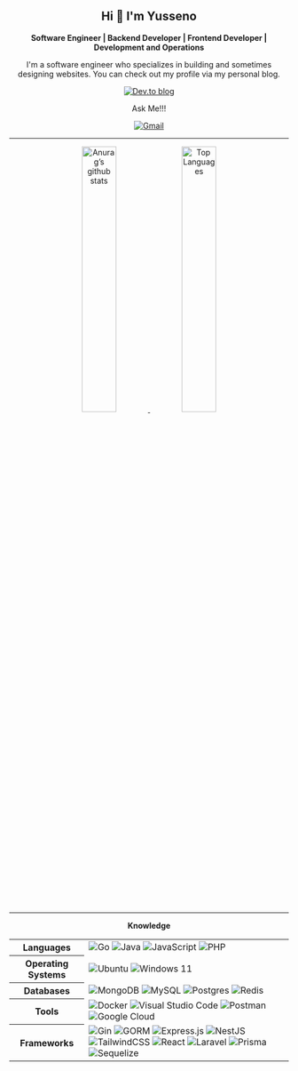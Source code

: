 <h2 align="center">Hi 👋 I'm Yusseno</h2>

<p align="center">
  <b>Software Engineer | Backend Developer | Frontend Developer | Development and Operations</b>
</p>

<p align="center">
  I'm a software engineer who specializes in building and sometimes designing websites. You can check out my profile via my personal blog.
</p>

<p align="center">
  <a href="https://yusseno.github.io/portofolio-v2/">
    <img src="https://img.shields.io/badge/dev.to-0A0A0A?style=for-the-badge&logo=dev.to&logoColor=white" alt="Dev.to blog">
  </a>
</p>

<p align="center">
  Ask Me!!!
</p>

<p align="center">
  <a href="mailto:yusseno19@gmail.com">
    <img src="https://img.shields.io/badge/Gmail-D14836?style=for-the-badge&logo=gmail&logoColor=white" alt="Gmail">
  </a>
</p>

---

<div align="center">
  <a href="https://github.com/yusseno">
    <img src="https://github-readme-stats.vercel.app/api?username=yusseno" alt="Anurag’s github stats" width="35%">
  </a>
  <a href="https://github.com/yusseno">
    <img src="https://github-readme-stats.vercel.app/api/top-langs/?username=yusseno&layout=compact" alt="Top Languages" width="35%">
  </a>
</div>

---

<div align="center">
  <b>Knowledge</b>
</div>

<table align="center">
  <tr>
    <th>Languages</th>
    <td>
      <img src="https://img.shields.io/badge/go-%2300ADD8.svg?style=for-the-badge&logo=go&logoColor=white" alt="Go">
      <img src="https://img.shields.io/badge/java-%23ED8B00.svg?style=for-the-badge&logo=openjdk&logoColor=white" alt="Java">
      <img src="https://img.shields.io/badge/javascript-%23323330.svg?style=for-the-badge&logo=javascript&logoColor=%23F7DF1E" alt="JavaScript">
      <img src="https://img.shields.io/badge/php-%23777BB4.svg?style=for-the-badge&logo=php&logoColor=white" alt="PHP">
    </td>
  </tr>
  <tr>
    <th>Operating Systems</th>
    <td>
      <img src="https://img.shields.io/badge/Ubuntu-E95420?style=for-the-badge&logo=ubuntu&logoColor=white" alt="Ubuntu">
      <img src="https://img.shields.io/badge/Windows%2011-%230079d5.svg?style=for-the-badge&logo=Windows%2011&logoColor=white" alt="Windows 11">
    </td>
  </tr>
  <tr>
    <th>Databases</th>
    <td>
      <img src="https://img.shields.io/badge/MongoDB-%234ea94b.svg?style=for-the-badge&logo=mongodb&logoColor=white" alt="MongoDB">
      <img src="https://img.shields.io/badge/mysql-4479A1.svg?style=for-the-badge&logo=mysql&logoColor=white" alt="MySQL">
      <img src="https://img.shields.io/badge/postgres-%23316192.svg?style=for-the-badge&logo=postgresql&logoColor=white" alt="Postgres">
      <img src="https://img.shields.io/badge/redis-%23DD0031.svg?style=for-the-badge&logo=redis&logoColor=white" alt="Redis">
      </td>
  </tr>
  <tr>
    <th>Tools</th>
    <td>
      <img src="https://img.shields.io/badge/docker-%230db7ed.svg?style=for-the-badge&logo=docker&logoColor=white" alt="Docker">
      <img src="https://img.shields.io/badge/Visual%20Studio%20Code-0078d7.svg?style=for-the-badge&logo=visual-studio-code&logoColor=white" alt="Visual Studio Code">
      <img src="https://img.shields.io/badge/Postman-FF6C37?style=for-the-badge&logo=postman&logoColor=white" alt="Postman">
      <img src="https://img.shields.io/badge/GoogleCloud-%234285F4.svg?style=for-the-badge&logo=google-cloud&logoColor=white" alt="Google Cloud">
    </td>
  </tr>
   <tr>
    <th>Frameworks</th>
    <td>
       <img src="https://img.shields.io/badge/Gin-%236ADB27.svg?style=for-the-badge&logo=go&logoColor=white" alt="Gin">
      <img src="https://img.shields.io/badge/gorm-%2300ADD8.svg?style=for-the-badge&logo=gorm&logoColor=white" alt="GORM">
      <img src="https://img.shields.io/badge/express.js-%23404d59.svg?style=for-the-badge&logo=express&logoColor=%2361DAFB" alt="Express.js">
      <img src="https://img.shields.io/badge/nestjs-%23E0234E.svg?style=for-the-badge&logo=nestjs&logoColor=white" alt="NestJS">
      <img src="https://img.shields.io/badge/tailwindcss-%2338B2AC.svg?style=for-the-badge&logo=tailwind-css&logoColor=white" alt="TailwindCSS">
      <img src="https://img.shields.io/badge/react-%2320232a.svg?style=for-the-badge&logo=react&logoColor=%2361DAFB" alt="React">
     <img src="https://img.shields.io/badge/Laravel-%23FF2D20.svg?style=for-the-badge&logo=laravel&logoColor=white" alt="Laravel">
    <img src="https://img.shields.io/badge/Prisma-3982CE?style=for-the-badge&logo=Prisma&logoColor=white" alt="Prisma">
    <img src="https://img.shields.io/badge/Sequelize-52B0E7?style=for-the-badge&logo=Sequelize&logoColor=white" alt="Sequelize">
    </td>
  </tr>
</table>
